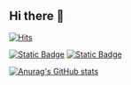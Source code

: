 ## Hi there 👋

[![Hits](https://hits.seeyoufarm.com/api/count/incr/badge.svg?url=https%3A%2F%2Fgithub.com%2Fsts06017&count_bg=%238285FF&title_bg=%23555555&icon=github.svg&icon_color=%23E7E7E7&title=GitHub&edge_flat=false)](https://hits.seeyoufarm.com)

<a href="https://www.instagram.com/seungho4923/"><img alt="Static Badge" src="https://img.shields.io/badge/INSTAGRAM-%23E4405F?style=flat&logo=instagram&logoColor=white&logoSize=auto&labelColor=White"/></a>
<a href="mailto:sts06017@naver.com"><img alt="Static Badge" src="https://img.shields.io/badge/NAVER-%2303C75A?style=flat&logo=naver&logoColor=white&logoSize=small&labelColor=White"/></a>

[![Anurag's GitHub stats](https://github-readme-stats.vercel.app/api?username=sts06017&show_icons=true&theme=transparent)](https://github.com/anuraghazra/github-readme-stats)
<!--
**sts06017/sts06017** is a ✨ _special_ ✨ repository because its `README.md` (this file) appears on your GitHub profile.

Here are some ideas to get you started:

- 🔭 I’m currently working on ...
- 🌱 I’m currently learning ...
- 👯 I’m looking to collaborate on ...
- 🤔 I’m looking for help with ...
- 💬 Ask me about ...
- 📫 How to reach me: ...
- 😄 Pronouns: ...
- ⚡ Fun fact: ...
-->
